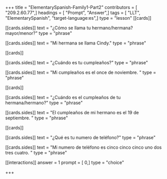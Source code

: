 +++
title = "ElementarySpanish-Family1-Part2"
contributors = [ "209.2.60.77",]
headings = [ "Prompt", "Answer",]
tags = [ "LLT", "ElementarySpanish", "target-language:es",]
type = "lesson"
[[cards]]

[[cards.sides]]
text = "¿Cómo se llama tu hermano/hermana? mayor/menor?"
type = "phrase"

[[cards.sides]]
text = "Mi hermana se llama Cindy."
type = "phrase"

[[cards]]

[[cards.sides]]
text = "¿Cuándo es tu cumpleaños?"
type = "phrase"

[[cards.sides]]
text = "Mi cumpleaños es el once de noviembre. "
type = "phrase"

[[cards]]

[[cards.sides]]
text = "¿Cuándo es el cumpleaños de tu hermana/hermano?"
type = "phrase"

[[cards.sides]]
text = "El cumpleaños de mi hermano es el 19 de septiembre. "
type = "phrase"

[[cards]]

[[cards.sides]]
text = "¿Qué es tu numero de teléfono?"
type = "phrase"

[[cards.sides]]
text = "Mi numero de teléfono es cinco cinco cinco uno dos tres cuatro. "
type = "phrase"

[[interactions]]
answer = 1
prompt = [ 0,]
type = "choice"

+++
